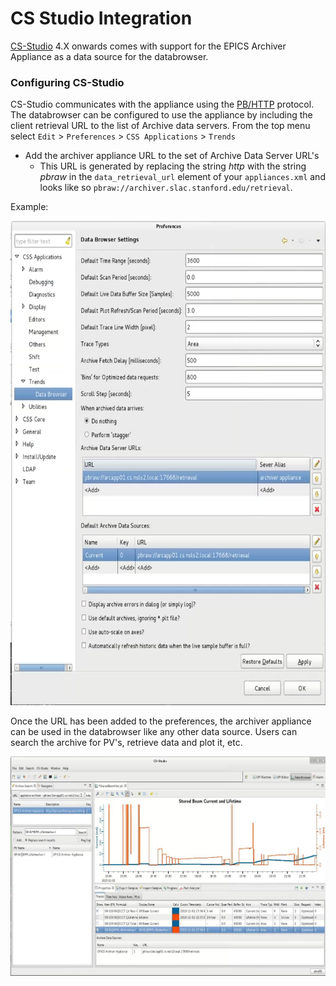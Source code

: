 # CS Studio Integration

[CS-Studio](http://controlsystemstudio.org/) 4.X onwards comes with
support for the EPICS Archiver Appliance as a data source for the
databrowser.

### Configuring CS-Studio

CS-Studio communicates with the appliance using the
[PB/HTTP](../developer/pb_pbraw) protocol. The databrowser can be configured to
use the appliance by including the client retrieval URL to the list of
Archive data servers. From the top menu select
`Edit` > ` Preferences ` > ` CSS Applications ` > `Trends`

- Add the archiver appliance URL to the set of Archive Data Server
    URL\'s
  - This URL is generated by replacing the string *http* with the
        string *pbraw* in the `data_retrieval_url` element of your
        `appliances.xml` and looks like so
        `pbraw://archiver.slac.stanford.edu/retrieval`.

Example:

![Connecting using pbraw](../images/csstudio_config.png)

Once the URL has been added to the preferences, the archiver appliance
can be used in the databrowser like any other data source. Users can
search the archive for PV's, retrieve data and plot it, etc.

![Plotting](../images/csstudio_plot.jpg)
